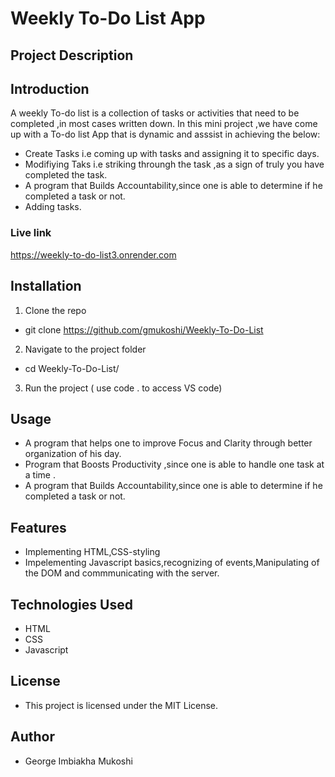 # Weekly To-Do List App

## Project Description

## Introduction

A weekly To-do list is a collection of tasks or activities that need to be completed ,in most cases written down.
In this mini project ,we have come up with a To-do list App that is dynamic and asssist in achieving the below:

- Create Tasks i.e coming up with tasks and assigning it to specific days.
- Modifiying Taks i.e striking throungh the task ,as a sign of truly you have completed the task.
- A program that Builds Accountability,since one is able to determine if he completed a task or not.
- Adding tasks.

### Live link

https://weekly-to-do-list3.onrender.com

## Installation
1. Clone the repo  

- git clone https://github.com/gmukoshi/Weekly-To-Do-List

2. Navigate to the project folder  
- cd Weekly-To-Do-List/
3. Run the project ( use code . to access VS code)

## Usage
- A program that helps one to improve Focus and Clarity through better organization of his day.
- Program that Boosts Productivity ,since one is able to handle one task at a time .
- A program that Builds Accountability,since one is able to determine if he completed a task or not.

## Features
- Implementing HTML,CSS-styling
- Impelementing Javascript basics,recognizing of events,Manipulating of the DOM and commmunicating with the server.

## Technologies Used

- HTML
- CSS
- Javascript

## License
- This project is licensed under the MIT License.

## Author
- George Imbiakha Mukoshi


